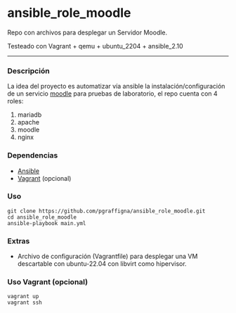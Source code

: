 # ansible_role_moodle

Repo con archivos para desplegar un Servidor Moodle.

Testeado con Vagrant + qemu + ubuntu_2204 + ansible_2.10

---

### Descripción

La idea del proyecto es automatizar vía ansible la instalación/configuración de un servicio [moodle](https://docs.moodle.org/404/en/Installing_Moodle) para pruebas de laboratorio, el repo cuenta con 4 roles:

1. mariadb
2. apache
3. moodle
4. nginx

### Dependencias

* [Ansible](https://docs.ansible.com/ansible/latest/installation_guide/installation_distros.html)
* [Vagrant](https://developer.hashicorp.com/vagrant/install) (opcional)

### Uso

```
git clone https://github.com/pgraffigna/ansible_role_moodle.git
cd ansible_role_moodle
ansible-playbook main.yml
```

### Extras
* Archivo de configuración (Vagrantfile) para desplegar una VM descartable con ubuntu-22.04 con libvirt como hipervisor.

### Uso Vagrant (opcional)
```
vagrant up
vagrant ssh
```
